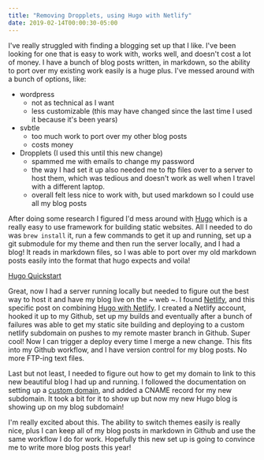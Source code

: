 ```yaml
---
title: "Removing Dropplets, using Hugo with Netlify"
date: 2019-02-14T00:00:30-05:00
---
```


I've really struggled with finding a blogging set up that I like. I've been looking for one that is easy to work with, works well, and doesn't cost a lot of money. I have a bunch of blog posts written, in markdown, so the ability to port over my existing work easily is a huge plus. I've messed around with a bunch of options, like:

* wordpress
  * not as technical as I want
  * less customizable (this may have changed since the last time I used it because it's been years)
* svbtle
  * too much work to port over my other blog posts
  * costs money
* Dropplets (I used this until this new change)
  * spammed me with emails to change my password
  * the way I had set it up also needed me to ftp files over to a server to host them, which was tedious and doesn't work as well when I travel with a different laptop.
  * overall felt less nice to work with, but used markdown so I could use all my blog posts

After doing some research I figured I'd mess around with [Hugo](https://gohugo.io/) which is a really easy to use framework for building static websites. All I needed to do was `brew install` it, run a few commands to get it up and running, set up a git submodule for my theme and then run the server locally, and I had a blog! It reads in markdown files, so I was able to port over my old markdown posts easily into the format that hugo expects and voila!

[Hugo Quickstart](https://gohugo.io/getting-started/quick-start/)

Great, now I had a server running locally but needed to figure out the best way to host it and have my blog live on the ~ web ~. I found [Netlify](https://www.netlify.com/), and this specific post on combining [Hugo with Netlify](https://gohugo.io/hosting-and-deployment/hosting-on-netlify/). I created a Netlify account, hooked it up to my Github, set up my builds and eventually after a bunch of failures was able to get my static site building and deploying to a custom netlify subdomain on pushes to my remote master branch in Github. Super cool! Now I can trigger a deploy every time I merge a new change. This fits into my Github workflow, and I have version control for my blog posts. No more FTP-ing text files.

Last but not least, I needed to figure out how to get my domain to link to this new beautiful blog I had up and running. I followed the documentation on setting up a [custom domain](https://www.netlify.com/docs/custom-domains/), and added a CNAME record for my new subdomain. It took a bit for it to show up but now my new Hugo blog is showing up on my blog subdomain!

I'm really excited about this. The ability to switch themes easily is really nice, plus I can keep all of my blog posts in markdown in Github and use the same workflow I do for work. Hopefully this new set up is going to convince me to write more blog posts this year!
